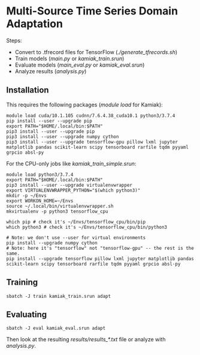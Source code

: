 # Multi-Source Time Series Domain Adaptation

Steps:

- Convert to .tfrecord files for TensorFlow (*./generate_tfrecords.sh*)
- Train models (*main.py* or *kamiak_train.srun*)
- Evaluate models (*main_eval.py* or *kamiak_eval.srun*)
- Analyze results (*analysis.py*)

## Installation

This requires the following packages (*module load* for Kamiak):

    module load cuda/10.1.105 cudnn/7.6.4.38_cuda10.1 python3/3.7.4
    pip install --user --upgrade pip
    export PATH="$HOME/.local/bin:$PATH"
    pip3 install --user --upgrade pip
    pip3 install --user --upgrade numpy cython
    pip3 install --user --upgrade tensorflow-gpu pillow lxml jupyter matplotlib pandas scikit-learn scipy tensorboard rarfile tqdm pyyaml grpcio absl-py

For the CPU-only jobs like *kamiak_train_simple.srun*:

    module load python3/3.7.4
    export PATH="$HOME/.local/bin:$PATH"
    pip3 install --user --upgrade virtualenvwrapper
    export VIRTUALENVWRAPPER_PYTHON="$(which python3)"
    mkdir -p ~/Envs
    export WORKON_HOME=~/Envs
    source ~/.local/bin/virtualenvwrapper.sh
    mkvirtualenv -p python3 tensorflow_cpu

    which pip # check it's ~/Envs/tensorflow_cpu/bin/pip
    which python3 # check it's ~/Envs/tensorflow_cpu/bin/python3

    # Note: we don't use --user for virtual environments
    pip install --upgrade numpy cython
    # Note: here it's "tensorflow" not "tensorflow-gpu" -- the rest is the same.
    pip install --upgrade tensorflow pillow lxml jupyter matplotlib pandas scikit-learn scipy tensorboard rarfile tqdm pyyaml grpcio absl-py

## Training

    sbatch -J train kamiak_train.srun adapt

## Evaluating

    sbatch -J eval kamiak_eval.srun adapt

Then look at the resulting *results/results_\*.txt* file or analyze with *analysis.py*.
